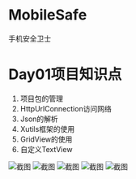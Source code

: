 # MobileSafe
手机安全卫士

# Day01项目知识点
1. 项目包的管理
2. HttpUrlConnection访问网络
3. Json的解析
4. Xutils框架的使用
5. GridView的使用
6. 自定义TextView

![截图](https://github.com/BruceAnda/MobileSafe/blob/master/screenshot/Screenshot_2015-10-20-13-38-43.png)
![截图](https://github.com/BruceAnda/MobileSafe/blob/master/screenshot/Screenshot_2015-10-20-13-38-52.png)
![截图](https://github.com/BruceAnda/MobileSafe/blob/master/screenshot/Screenshot_2015-10-20-13-38-57.png)
![截图](https://github.com/BruceAnda/MobileSafe/blob/master/screenshot/Screenshot_2015-10-20-13-39-01.png)
![截图](https://github.com/BruceAnda/MobileSafe/blob/master/screenshot/Screenshot_2015-10-20-13-39-09.png)
